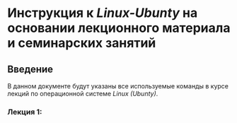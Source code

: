# **Инструкция к _Linux-Ubunty_ на основании лекционного материала и семинарских занятий**

## Введение

В данном документе будут указаны все используемые команды в курсе лекций по операционной системе _Linux (Ubunty)_.

### Лекция 1:


